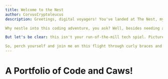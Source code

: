 ```yaml
---
title: Welcome to the Nest
author: CorvusCryptoleucus
description: Greetings, digital voyagers! You've landed at The Nest, my cozy corner of the web—a place where I'm weaving together my journey through the fascinating world of full-stack development with occasional musings and maybe a touch of avian humor.

Why nestle into this coding adventure, you ask? Well, besides needing a reprieve from the bug hunt and the allure of procrastination, I've decided it's time to chronicle my evolution from coding fledgling to (hopefully) soaring developer. This blog isn't just about unraveling programming mysteries or achieving cosmic revelations; it's about capturing those "aha!" moments that make you want to flap your wings in triumph and share your successes with the world.

But let's be clear: this isn't your run-of-the-mill tech spiel. Picture it more as a digital roost where I'll happily chirp about JavaScript frameworks, peck at the eternal tabs vs. spaces debate (tabs forever!), and occasionally ponder the existential crisis caused by a rogue semicolon. And hey, bonus feathers: while I'm at it, I'm sharpening my skills with Jekyll on GitHub Pages—because why not showcase my coding prowess while documenting this whirlwind?

So, perch yourself and join me on this flight through curly braces and nested loops. Together, we'll navigate APIs, databases, and design patterns with determination, a well-plucked stack of tech guides, and an unwavering belief that yes, one day, I'll master CSS once and for all. Here's to embracing the challenges, reveling in the victories, and laughing in the face of syntax errors—because isn't that the true essence of the coding corvid spirit?
---
```


# A Portfolio of Code and Caws!


